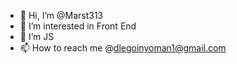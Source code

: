 - 👋 Hi, I’m @Marst313
- 👀 I’m interested in Front End 
- 🌱 I’m JS
- 📫 How to reach me @dlegoinyoman1@gmail.com

<!---
Marst313/Marst313 is a ✨ special ✨ repository because its `README.md` (this file) appears on your GitHub profile.
You can click the Preview link to take a look at your changes.
--->
